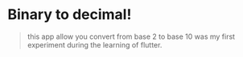 # Binary to decimal!

> this app allow you convert from   base 2  to  base 10  was my first
> experiment during the learning of flutter.
